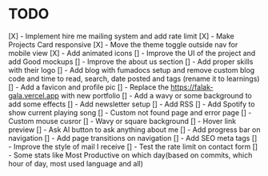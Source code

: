 # TODO

[X] - Implement hire me mailing system and add rate limit
[X] - Make Projects Card responsive
[X] - Move the theme toggle outside nav for mobile view
[X] - Add animated icons
[] - Improve the UI of the project and add Good mockups
[] - Improve the about us section
[] - Add proper skills with their logo
[] - Add blog with fumadocs setup and remove custom blog code and time to read, search, date posted and tags (rename it to learnings)
[] - Add a favicon and profile pic
[] - Replace the <https://falak-gala.vercel.app> with new portfolio
[] - Add a wavy or some background to add some effects
[] - Add newsletter setup
[] - Add RSS
[] - Add Spotify to show current playing song
[] - Custom not found page and error page
[] - Custom mouse cusror
[] - Wavy or square background
[] - Hover link preview
[] - Ask AI button to ask anything about me
[] - Add progress bar on navigation
[] - Add page transitions on navigation
[] - Add SEO meta tags
[] - Improve the style of mail I receive
[] - Test the rate limit on contact form
[] - Some stats like Most Productive on which day(based on commits, which hour of day, most used language and all)
